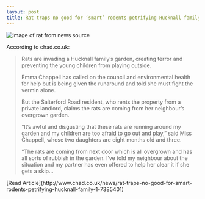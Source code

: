 ```yaml
---
layout: post
title: Rat traps no good for ‘smart’ rodents petrifying Hucknall family.
---
```


![image of rat from news source](http://www.chad.co.uk/webimage/1.7385400.1438261763!/image/1667379514.jpg_gen/derivatives/landscape_300/1667379514.jpg)

According to chad.co.uk: 
<blockquote>Rats are invading a Hucknall family’s garden, creating terror and preventing the young children from playing outside.

Emma Chappell has called on the council and environmental health for help but is being given the runaround and told she must fight the vermin alone.

But the Salterford Road resident, who rents the property from a private landlord, claims the rats are coming from her neighbour’s overgrown garden.

“It’s awful and disgusting that these rats are running around my garden and my children are too afraid to go out and play,” said Miss Chappell, whose two daughters are eight months old and three.

“The rats are coming from next door which is all overgrown and has all sorts of rubbish in the garden. I’ve told my neighbour about the situation and my partner has even offered to help her clear it if she gets a skip...
</blockquote>
[Read Article](http://www.chad.co.uk/news/rat-traps-no-good-for-smart-rodents-petrifying-hucknall-family-1-7385401)
